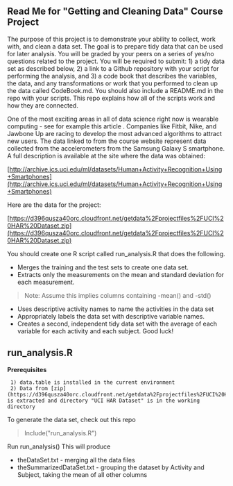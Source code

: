 ## Read Me for "Getting and Cleaning Data" Course Project

The purpose of this project is to demonstrate your ability to collect, work with, and clean a data set. The goal is to prepare tidy data that can be used for later analysis. You will be graded by your peers on a series of yes/no questions related to the project. You will be required to submit: 1) a tidy data set as described below, 2) a link to a Github repository with your script for performing the analysis, and 3) a code book that describes the variables, the data, and any transformations or work that you performed to clean up the data called CodeBook.md. You should also include a README.md in the repo with your scripts. This repo explains how all of the scripts work and how they are connected.  

One of the most exciting areas in all of data science right now is wearable computing - see for example this article . Companies like Fitbit, Nike, and Jawbone Up are racing to develop the most advanced algorithms to attract new users. The data linked to from the course website represent data collected from the accelerometers from the Samsung Galaxy S smartphone. A full description is available at the site where the data was obtained: 

[http://archive.ics.uci.edu/ml/datasets/Human+Activity+Recognition+Using+Smartphones](http://archive.ics.uci.edu/ml/datasets/Human+Activity+Recognition+Using+Smartphones) 

Here are the data for the project: 

[https://d396qusza40orc.cloudfront.net/getdata%2Fprojectfiles%2FUCI%20HAR%20Dataset.zip](https://d396qusza40orc.cloudfront.net/getdata%2Fprojectfiles%2FUCI%20HAR%20Dataset.zip) 

You should create one R script called run_analysis.R that does the following. 
* Merges the training and the test sets to create one data set.
* Extracts only the measurements on the mean and standard deviation for each measurement. 

> Note: Assume this implies columns containing -mean() and -std()

* Uses descriptive activity names to name the activities in the data set
* Appropriately labels the data set with descriptive variable names. 
* Creates a second, independent tidy data set with the average of each variable for each activity and 
each subject. 
Good luck!

## run_analysis.R

**Prerequisites**

     1) data.table is installed in the current environment
     2) Data from [zip](https://d396qusza40orc.cloudfront.net/getdata%2Fprojectfiles%2FUCI%20HAR%20Dataset.zip) is extracted and directory "UCI HAR Dataset" is in the working directory


To generate the data set, check out this repo
> Include("run_analysis.R")

Run run_analysis()
This will produce
* theDataSet.txt - merging all the data files
* theSummarizedDataSet.txt - grouping the dataset by Activity and Subject, taking the mean of all other columns
